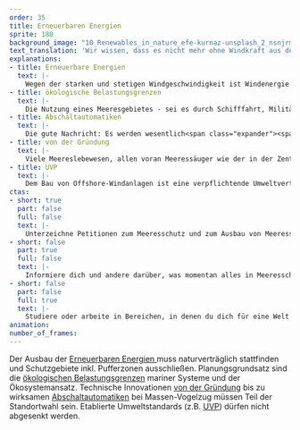 ```yaml
---
order: 35
title: Erneuerbaren Energien
sprite: 180
background_image: "10_Renewables_in_nature_efe-kurnaz-unsplash_2_nsnjrm_pp5muj.webp#4cd4ff"
text_translation: 'Wir wissen, dass es nicht mehr ohne Windkraft aus den Meeren geht. Aber wenn wir schon 70 Gigawatt reinrammen wollen, müssen wir auf ein paar militärische Übungsmanöver, Fischereizonen und Ölbohrungen verzichten. Denn noch mehr als schon viel zu viel ist zu viel.'
explanations:
- title: Erneuerbare Energien
  text: |-
    Wegen der starken und stetigen Windgeschwindigkeit ist Windenergie die bei weitem häufigste Form der Energiegewinnung auf dem Meer – <span class="sidenote"><cite class="icon-link_external"><a href="https://www.spektrum.de/news/meeresenergie-strom-aus-dem-meer/1815419" target="_blank" rel="noopener">"Strom aus dem Meer" / Spektrum.de</a></cite><span>andere Formen</span></span> wie <span class="expander"><span class="trigger">Wasserkraft,</span><span class="info">Energie durch Fluss- und Meeresströmungen</span></span> <span class="expander"><span class="trigger">Wellenenergie,</span><span class="info">Energie der Wellen und des Seegangs an der Wasseroberfläche</span></span> <span class="expander"><span class="trigger">Gezeitenenergie,</span><span class="info">Energie der Wasserbewegung durch Ebbe und Flut</span></span> <span class="expander"><span class="trigger">osmotische Energie</span><span class="info">Energie durch die Unterschiede im Salzgehalt des Wassers</span></span> und <span class="expander"><span class="trigger">Wärmeenergie</span><span class="info">Energie durch die Temperaturunterschiede in den Meeresschichten</span></span> sind zwar stärker auf die See bezogen, weil sie Energie direkt aus der Bewegung oder den Eigenschaften des Wassers gewinnen, aber machen - noch - nur einen verschwindend geringen Teil der Stromerzeugung auf dem Meer aus.
- title: ökologische Belastungsgrenzen
  text: |-
    Die Nutzung eines Meeresgebietes - sei es durch Schifffahrt, Militär oder Sand- und Kiesabbau oder eben Offshore-Windparks – darf nur <span class="expander"><span class="trigger">innerhalb der ökologischen Tragfähigkeit eines Ökosystems</span><span class="info">will heißen: Auf eine Weise, die das betreffende Ökosystem nicht kaputt macht</span></span> erlaubt werden, das muss das Leitmotiv einer maritimen Raumordnung sein. Und das sagen nicht nur Meeresschützer:innen, das sagt auch die entsprechende <span class="sidenote"><cite class="icon-link_external"><a href="https://arc.net/l/quote/stmqmoap" target="_blank" rel="noopener">die Maritime Raumordnungsrichtlinie 2014/89/EU</a></cite><span>EU-Richtlinie</span></span>. Mit dem großen Flächenbedarf der <span class="sidenote"><cite class="icon-link_external"><a href="https://www.nabu.de/natur-und-landschaft/meere/offshore-windparks/28209.html" target="_blank" rel="noopener">"Naturverträgliche Energiewende auf See in Gefahr" / NABU</a></cite><span>geplanten erneuerbaren Energie</span></span> auf See und vor dem Hintergrund des ohnehin schon <span class="sidenote"><cite class="icon-link_external"><a href="https://www.bmuv.de/interview/der-meeresbeauftragte-der-bundesregierung-zum-zustand-von-nord-und-ostsee" target="_blank" rel="noopener">Der Meeresbeauftragte der Bundesregierung zum Zustand von Nord- und Ostsee / BMUV</a></cite><span>schlechten Zustands</span></span> von Nord- und Ostsee ist ein solches Leitmotiv wichtiger denn je. Die derzeitige <span class="sidenote"><cite class="icon-link_external"><a href="https://www.nabu.de/natur-und-landschaft/meere/meeresschutzgebiete/nord-und-ostsee/27787.html" target="_blank" rel="noopener">"Marine Raumordnung in Nord- und Ostsee" / NABU</a></cite><span>Meeresraumordnung</span></span> allerdings orientiert sich stattdessen vor allem an bereits bestehenden wirtschaftlichen Nutzungen und der mangelnden Chuzpe, den Nutznießern dieser Nutzungen ein kleines bisschen <span class="expander"><span class="trigger">Einschränkung abzuringen. </span><span class="info">wie eine Raumordnung mit Ökosystem-Ansatz aussehen könnte, zeigt der NABU in einer <a href="https://www.nabu.de/natur-und-landschaft/meere/offshore-windparks/33162.html" target="_blank">Studie</a> von 2023</span></span>
- title: Abschaltautomatiken
  text: |-
    Die gute Nachricht: Es werden wesentlich<span class="expander"><span class="trigger"> weniger Vögel von Windrädern geschreddert als gemeinhin kolportiert. </span><span class="info">Die Zahlen schwanken, weil schwer zu schätzen, aber sowohl die <a href="https://www.bmwk.de/Redaktion/DE/FAQ/Windenergie/faq-windenergie" target="_blank">Bundesregierung</a> als auch der <a href="https://www.nabu.de/tiere-und-pflanzen/voegel/gefaehrdungen/24661.html" target="_blank">NABU</a> sprechen von bis zu 100.000, also 3-4 pro Anlage pro Jahr – vs. mindestens 20 Millionen Vögel, die in Deutschland im Jahr von Katzen gefressen werden und ca. 100 Millionen, die gegen Glasscheiben fliegen</span></span>Die schlechte: Wenn Vögel klug genug sind, einen <span class="sidenote"><cite class="icon-link_external"><a href="https://www.nabu.de/umwelt-und-ressourcen/energie/erneuerbare-energien-energiewende/windenergie/31709.html" target="_blank" rel="noopener">"Wie reagieren Seevögel auf Offshore-Windparks?" / NABU</a></cite><span>Bogen</span></span> um riesige Windparks auf See zu machen, ist damit leider auch nicht alles in Butter, denn das bedeutet für heimische Arten Vertreibung aus ihren Habitaten, für Zugvögel einen zusätzlichen Ressourcenverbrauch, den sie sich oftmals nicht leisten können. Diese Probleme ließen sich abmildern: Indem man zu Vogelzugzeiten die betreffenden Turbinen anhält – oder gar zu <span class="sidenote"><cite class="icon-link_external"><a href="https://www.e3-identiflight.de/funktionsweise/" target="_blank" rel="noopener">das Vogelerkennungssystem „IdentiFlight“</a></cite><span>technologischen Lösungen</span></span> greift, die einzelne, besonders gefährdete Vögel identifizieren und bei Kollisionskurs das Windrad automatisch stoppen können.
- title: von der Gründung
  text: |-
    Viele Meereslebewesen, allen voran Meeressäuger wie der in der Zentralen Ostsee vom Aussterben bedrohte<span class="sidenote"><cite class="icon-link_external"><a href="https://www.wwf.de/themen-projekte/artenlexikon/schweinswal" target="_blank" rel="noopener">Schweinswal / WWF Artenlexikon</a></cite><span> Schweinswal</span></span>, orientieren sich über akustische Signale. Diese Lebewesen<span class="sidenote"><cite class="icon-link_external"><a href="https://www.nabu.de/natur-und-landschaft/meere/offshore-windparks/12138.html" target="_blank" rel="noopener">"Zu viel Lärm im Meer" / NABU</a></cite><span> leiden </span></span>massiv unter Lärm, mit teilweise im Wortsinne fatalen Folgen. Der Lärm, mit dem Pfeiler für ein Windrad mit mehreren tausend Schlägen eines hydraulischen Hammers in den Meeresboden gerammt werden, und das oftmals für Dutzende Turbinen, ist infernalisch. Und: Ist so ein Windpark einmal fertiggestellt, bleibt der Serviceverkehr, der über viele Jahre mit großer Geschwindigkeit (und entsprechender Lautstärke) zwischen den Windrädern und der Küste hin- und herrauscht, nicht selten durch Naturschutzgebiete. Es gibt derzeit keine Möglichkeit, diesen Lärm ganz zu verhindern. Aber durchaus einige, ihn deutlich zu vermindern: Konsequente Geschwindigkeits- und Frequenzbegrenzungen sowie möglichst schonende Routen für die Service-Schiffe,<span class="expander"><span class="trigger"> Blasenschleier </span><span class="info">ein löchriger Schlauch auf dem Meeresgrund rund um den Pfeiler, aus dem Luftblasen blubbern und so einen Vorhang bilden, der Teile des Schalls verschluckt</span></span>und<span class="expander"><span class="trigger"> Hüllrohre</span><span class="info">die über den zu rammenden Pfeiler gestülpt werden und zur Schallisolierung beim Hämmern dienen</span></span> für die Baustellen.
- title: UVP
  text: |-
    Dem Bau von Offshore-Windanlagen ist eine verpflichtende Umweltverträglichkeitsprüfung (UVP) vorgeschaltet, in der nachgewiesen werden muss, dass der geplante Standort <span class="expander"><span class="trigger">geeignet ist. </span><span class="info">mit anderen Worten:der angerichtete ökologische Schaden in einem vertretbaren Verhältnis zum gesamtgesellschaftlichen Interesse am Erfolg der Energiewende steht</span></span>Um den Ausbau von Offshore-Windkraft wie von der EU gefordert zu <span class="expander"><span class="trigger">beschleunigen, </span><span class="info">sinnvoll, weil die Zeit echt knapp ist</span></span>will das BMWK nun die individuelle UVP durch sogenannte strategische Umweltprüfungen (SUP) ersetzen, für ganze Gebiete <span class="expander"><span class="trigger">anstatt für spezifische Standorte. </span><span class="info">nicht sinnvoll, weil die Verwundbarkeit und Schutzbedürftigkeit von Habitaten sich innerhalb von Meeresgebieten stark unterscheiden</span></span>Machen wir uns nix vor, es herrscht nicht immer Friede Freude Eierkuchen zwischen Klimaschutz und Umweltschutz Man wird also hellhörig, wenn Umweltschutzorganisationen und Betreiber von Offshore-Windkraftanlagen sich <span class="sidenote"><cite class="icon-link_external"><a href="https://energiewinde.orsted.de/klimawandel-umwelt/umweltvertraeglichkeitspruefung-offshore-wind-streit-um-abschaffung" target="_blank" rel="noopener">"Gründlich ist schneller" / Ørsted EnergieWinde</a></cite><span>geschlossen </span></span>gegen diese Neuregelung stellen: Wir NGOs wollen die UVP, weil wir <span class="expander"><span class="trigger">die Meere schützen wollen,</span><span class="info">aber auch sehen, dass es ohne Windenergie auf See eher schwierig werden wird mit der Zukunft - solange, bis wir bessere Ideen haben, wie zum Beispiel die Gezeiten- oder Wellenenergie zu nutzen</span></span> die Betreiber wollen die UVP um der <span class="expander"><span class="trigger">Planungssicherheit willen. </span><span class="info">und womöglich, weil auch unter Windenergie-Betreibern sich der eine oder die andere für die Meere interessiert</span></span>Beide sind sich einig: Mit der Neuregelung wird nichts beschleunigt. Denn nicht die UVP steht im Weg, sondern - Überraschung: der schleppende Netzausbau. Aber das ist wieder noch eine andere Geschichte.
ctas:
- short: true
  part: false
  full: false
  text: |-
    Unterzeichne Petitionen zum Meeresschutz und zum Ausbau von Meeresschutzgebieten <a href="https://only.one/act/30x30" target="_blank">MPA’s), zum Beispiel diese (hier</a>.
- short: false
  part: true
  full: false
  text: |-
    Informiere dich und andere darüber, was momentan alles in Meeresschutzgebieten erlaubt ist, zum Beispiel <a href="https://www.bund.net/meere/meerespolitik/meeresschutzgebiete/." target="_blank">hier</a>
- short: false
  part: false
  full: true
  text: |-
    Studiere oder arbeite in Bereichen, in denen du dich für eine Welt einsetzen kannst, die Klimaschutz nicht auf Kosten der Meere macht.
animation:
number_of_frames:
---
```

Der Ausbau der [Erneuerbaren Energien ](# "Erneuerbare Energien")muss naturverträglich stattfinden und Schutzgebiete inkl. Pufferzonen ausschließen. Planungsgrundsatz sind die [ökologischen Belastungsgrenzen](# "ökologische Belastungsgrenzen") mariner Systeme und der Ökosystemansatz. Technische Innovationen [von der Gründung](# "von der Gründung") bis zu wirksamen [Abschaltautomatiken](# "Abschaltautomatiken") bei Massen-Vogelzug müssen Teil der Standortwahl sein. Etablierte Umweltstandards (z.B. [UVP](# "UVP")) dürfen nicht abgesenkt werden.